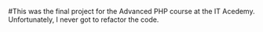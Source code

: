 
#This was the final project for the Advanced PHP course at the IT Acedemy. 
Unfortunately, I never got to refactor the code.
